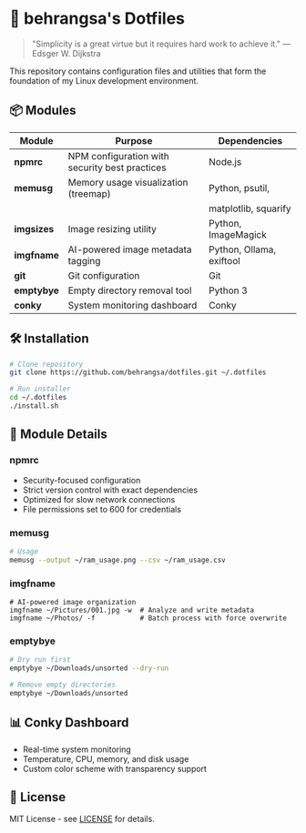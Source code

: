 # 🧰 behrangsa's Dotfiles

> "Simplicity is a great virtue but it requires hard work to achieve it."
> &mdash; Edsger W. Dijkstra

This repository contains configuration files and utilities that form the
foundation of my Linux development environment.

## 📦 Modules

| Module       | Purpose                                        | Dependencies             |
| ------------ | ---------------------------------------------- | ------------------------ |
| **npmrc**    | NPM configuration with security best practices | Node.js                  |
| **memusg**   | Memory usage visualization (treemap)           | Python, psutil,          |
|              |                                                | matplotlib, squarify     |
| **imgsizes** | Image resizing utility                         | Python, ImageMagick      |
| **imgfname** | AI-powered image metadata tagging              | Python, Ollama, exiftool |
| **git**      | Git configuration                              | Git                      |
| **emptybye** | Empty directory removal tool                   | Python 3                 |
| **conky**    | System monitoring dashboard                    | Conky                    |

## 🛠️ Installation

```bash
# Clone repository
git clone https://github.com/behrangsa/dotfiles.git ~/.dotfiles

# Run installer
cd ~/.dotfiles
./install.sh
```

## 🧾 Module Details

### npmrc

- Security-focused configuration
- Strict version control with exact dependencies
- Optimized for slow network connections
- File permissions set to 600 for credentials

### memusg

```bash
# Usage
memusg --output ~/ram_usage.png --csv ~/ram_usage.csv
```

### imgfname

```bash4
# AI-powered image organization
imgfname ~/Pictures/001.jpg -w  # Analyze and write metadata
imgfname ~/Photos/ -f           # Batch process with force overwrite
```

### emptybye

```bash
# Dry run first
emptybye ~/Downloads/unsorted --dry-run

# Remove empty directories
emptybye ~/Downloads/unsorted
```

## 📊 Conky Dashboard

- Real-time system monitoring
- Temperature, CPU, memory, and disk usage
- Custom color scheme with transparency support

## 📄 License

MIT License - see [LICENSE](LICENSE) for details.
